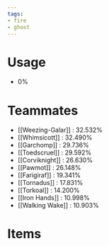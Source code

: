 ```yaml
---
tags:
- fire
- ghost
---
```

# Usage
- 0%
# Teammates
- [[Weezing-Galar]] : 32.532%
- [[Whimsicott]] : 32.490%
- [[Garchomp]] : 29.736%
- [[Toedscruel]] : 29.592%
- [[Corviknight]] : 26.630%
- [[Pawmot]] : 26.148%
- [[Farigiraf]] : 19.341%
- [[Tornadus]] : 17.831%
- [[Torkoal]] : 14.200%
- [[Iron Hands]] : 10.998%
- [[Walking Wake]] : 10.903%
# Items